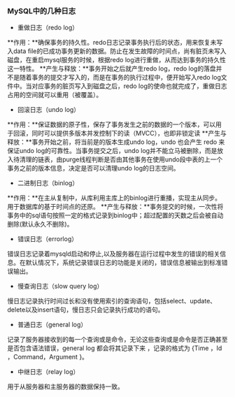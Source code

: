 ### MySQL中的几种日志

- 重做日志（redo log）

**作用：**确保事务的持久性。redo日志记录事务执行后的状态，用来恢复未写入data file的已成功事务更新的数据。防止在发生故障的时间点，尚有脏页未写入磁盘，在重启mysql服务的时候，根据redo log进行重做，从而达到事务的持久性这一特性。
**产生与释放：**事务开始之后就产生redo log，redo log的落盘并不是随着事务的提交才写入的，而是在事务的执行过程中，便开始写入redo log文件中。当对应事务的脏页写入到磁盘之后，redo log的使命也就完成了，重做日志占用的空间就可以重用（被覆盖）。

- 回滚日志（undo log）

**作用：**保证数据的原子性，保存了事务发生之前的数据的一个版本，可以用于回滚，同时可以提供多版本并发控制下的读（MVCC），也即非锁定读
**产生与释放：**事务开始之前，将当前是的版本生成undo log，undo 也会产生 redo 来保证undo log的可靠性。当事务提交之后，undo log并不能立马被删除，而是放入待清理的链表，由purge线程判断是否由其他事务在使用undo段中表的上一个事务之前的版本信息，决定是否可以清理undo log的日志空间。

- 二进制日志（binlog）

**作用：**在主从复制中，从库利用主库上的binlog进行重播，实现主从同步。 用于数据库的基于时间点的还原。
**产生与释放：**事务提交的时候，一次性将事务中的sql语句按照一定的格式记录到binlog中；超过配置的天数之后会被自动删除(默认永久不删除)。

- 错误日志（errorlog）

错误日志记录着mysqld启动和停止,以及服务器在运行过程中发生的错误的相关信息。在默认情况下，系统记录错误日志的功能是关闭的，错误信息被输出到标准错误输出。

- 慢查询日志（slow query log）

慢日志记录执行时间过长和没有使用索引的查询语句，包括select、update、delete以及insert语句，慢日志只会记录执行成功的语句。

- 普通日志（general log）

记录了服务器接收到的每一个查询或是命令，无论这些查询或是命令是否正确甚至是否包含语法错误，general log 都会将其记录下来 ，记录的格式为 {Time ，Id ，Command，Argument }。

- 中继日志（relay log）

用于从服务器和主服务器的数据保持一致。